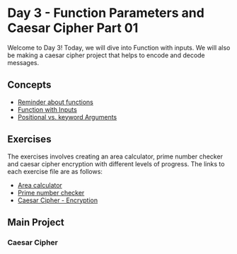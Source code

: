 # Day 3 - Function Parameters and Caesar Cipher Part 01

Welcome to Day 3! Today, we will dive into Function with inputs. We will also be making a caesar cipher project that helps to encode and decode messages.

## Concepts

- [Reminder about functions](./concepts/00_function.py)
- [Function with Inputs](./concepts/01_function-with-inputs.py)
- [Positional vs. keyword Arguments](./concepts/02_function-with-more-input.py)

## Exercises

The exercises involves creating an area calculator, prime number checker and caesar cipher encryption with different levels of progress. The links to each exercise file are as follows:

- [Area calculator](./exercises/00_area-calc.md)
- [Prime number checker](./exercises/01_prime-number-checker.md)
- [Caesar Cipher - Encryption](./exercises/02_caesar-cipher-encryption.md)

## Main Project

### Caesar Cipher



